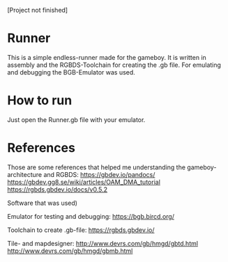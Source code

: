 [Project not finished]
# Runner

This is a simple endless-runner made for the gameboy. It is written in assembly and the RGBDS-Toolchain for creating the .gb file. For emulating and debugging the BGB-Emulator was used. 

# How to run

Just open the Runner.gb file with your emulator.

# References

Those are some references that helped me understanding the gameboy-architecture and RGBDS:
https://gbdev.io/pandocs/
https://gbdev.gg8.se/wiki/articles/OAM_DMA_tutorial
https://rgbds.gbdev.io/docs/v0.5.2

Software that was used)

Emulator for testing and debugging: 
https://bgb.bircd.org/

Toolchain to create .gb-file:
https://rgbds.gbdev.io/

Tile- and mapdesigner:
http://www.devrs.com/gb/hmgd/gbtd.html
http://www.devrs.com/gb/hmgd/gbmb.html



